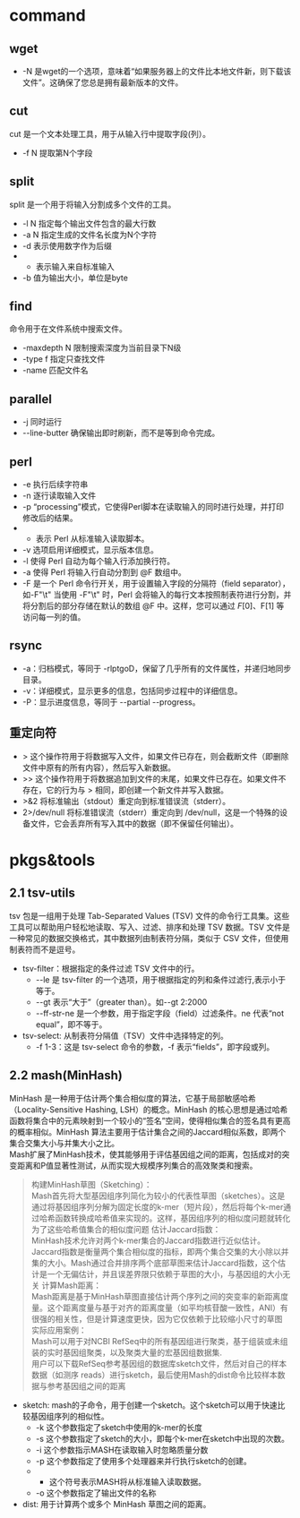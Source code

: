 # command
## wget
* -N 是wget的一个选项，意味着“如果服务器上的文件比本地文件新，则下载该文件”。这确保了您总是拥有最新版本的文件。

## cut
cut 是一个文本处理工具，用于从输入行中提取字段(列）。
* -f N 提取第N个字段
## split
split 是一个用于将输入分割成多个文件的工具。
* -l N 指定每个输出文件包含的最大行数
* -a N 指定生成的文件名长度为N个字符
* -d 表示使用数字作为后缀
* - 表示输入来自标准输入
* -b 值为输出大小，单位是byte
## find
命令用于在文件系统中搜索文件。
* -maxdepth N 限制搜索深度为当前目录下N级
* -type f 指定只查找文件
* -name 匹配文件名
## parallel
* -j 同时运行
* --line-butter 确保输出即时刷新，而不是等到命令完成。
## perl
* -e 执行后续字符串
* -n 逐行读取输入文件
* -p “processing”模式，它使得Perl脚本在读取输入的同时进行处理，并打印修改后的结果。
* - 表示 Perl 从标准输入读取脚本。
* -v 选项启用详细模式，显示版本信息。
* -l 使得 Perl 自动为每个输入行添加换行符。
* -a 使得 Perl 将输入行自动分割到 @F 数组中。
* -F 是一个 Perl 命令行开关，用于设置输入字段的分隔符（field separator），如-F"\t"
  当使用 -F"\t" 时，Perl 会将输入的每行文本按照制表符进行分割，并将分割后的部分存储在默认的数组 @F 中。这样，您可以通过 $F[0]、$F[1] 等访问每一列的值。
## rsync 
* -a：归档模式，等同于 -rlptgoD，保留了几乎所有的文件属性，并递归地同步目录。
* -v：详细模式，显示更多的信息，包括同步过程中的详细信息。
* -P：显示进度信息，等同于 --partial --progress。
## 重定向符
* \> 这个操作符用于将数据写入文件，如果文件已存在，则会截断文件（即删除文件中原有的所有内容），然后写入新数据。
* \>> 这个操作符用于将数据追加到文件的末尾，如果文件已存在。如果文件不存在，它的行为与 > 相同，即创建一个新文件并写入数据。
* \>&2 将标准输出（stdout）重定向到标准错误流（stderr）。
* 2>/dev/null 将标准错误流（stderr）重定向到 /dev/null，这是一个特殊的设备文件，它会丢弃所有写入其中的数据（即不保留任何输出）。
# pkgs&tools
## 2.1 tsv-utils
tsv 包是一组用于处理 Tab-Separated Values (TSV) 文件的命令行工具集。这些工具可以帮助用户轻松地读取、写入、过滤、排序和处理 TSV 数据。TSV 文件是一种常见的数据交换格式，其中数据列由制表符分隔，类似于 CSV 文件，但使用制表符而不是逗号。
* tsv-filter：根据指定的条件过滤 TSV 文件中的行。
    * --le 是 tsv-filter 的一个选项，用于根据指定的列和条件过滤行,表示小于等于。
    * --gt 表示“大于”（greater than）。如--gt 2:2000
    * --ff-str-ne 是一个参数，用于指定字段（field）过滤条件。ne 代表“not equal”，即不等于。
* tsv-select: 从制表符分隔值（TSV）文件中选择特定的列。
    * -f 1-3：这是 tsv-select 命令的参数，-f 表示“fields”，即字段或列。
## 2.2 mash(MinHash)
MinHash 是一种用于估计两个集合相似度的算法，它基于局部敏感哈希（Locality-Sensitive Hashing, LSH）的概念。MinHash 的核心思想是通过哈希函数将集合中的元素映射到一个较小的“签名”空间，使得相似集合的签名具有更高的概率相似。MinHash 算法主要用于估计集合之间的Jaccard相似系数，即两个集合交集大小与并集大小之比。<br>
Mash扩展了MinHash技术，使其能够用于评估基因组之间的距离，包括成对的突变距离和P值显著性测试，从而实现大规模序列集合的高效聚类和搜索。
> 构建MinHash草图（Sketching）：<br>
Mash首先将大型基因组序列简化为较小的代表性草图（sketches）。这是通过将基因组序列分解为固定长度的k-mer（短片段），然后将每个k-mer通过哈希函数转换成哈希值来实现的。这样，基因组序列的相似度问题就转化为了这些哈希值集合的相似度问题
> 估计Jaccard指数：<br>
MinHash技术允许对两个k-mer集合的Jaccard指数进行近似估计。Jaccard指数是衡量两个集合相似度的指标，即两个集合交集的大小除以并集的大小。Mash通过合并排序两个底部草图来估计Jaccard指数，这个估计是一个无偏估计，并且误差界限只依赖于草图的大小，与基因组的大小无关
> 计算Mash距离：<br>
Mash距离是基于MinHash草图直接估计两个序列之间的突变率的新距离度量。这个距离度量与基于对齐的距离度量（如平均核苷酸一致性，ANI）有很强的相关性，但是计算速度更快，因为它仅依赖于比较缩小尺寸的草图
> 实际应用案例：<br>
Mash可以用于对NCBI RefSeq中的所有基因组进行聚类，基于组装或未组装的实时基因组聚类，以及聚类大量的宏基因组数据集.<br>
用户可以下载RefSeq参考基因组的数据库sketch文件，然后对自己的样本数据（如测序 reads）进行sketch，最后使用Mash的dist命令比较样本数据与参考基因组之间的距离


* sketch: mash的子命令，用于创建一个sketch。这个sketch可以用于快速比较基因组序列的相似性。
    * -k 这个参数指定了sketch中使用的k-mer的长度
    * -s 这个参数指定了sketch的大小，即每个k-mer在sketch中出现的次数。
    * -i 这个参数指示MASH在读取输入时忽略质量分数
    * -p 这个参数指定了使用多个处理器来并行执行sketch的创建。
    * -  这个符号表示MASH将从标准输入读取数据。
    * -o 这个参数指定了输出文件的名称
* dist: 用于计算两个或多个 MinHash 草图之间的距离。
